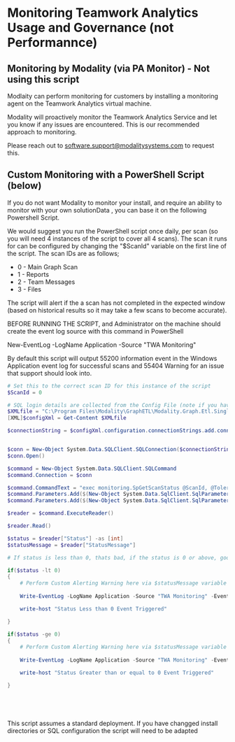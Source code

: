 # Monitoring Teamwork Analytics Usage and Governance (not Performannce)

## Monitoring by Modality (via PA Monitor) - Not using this script

Modlaity can perform monitoring for customers by installing a monitoring agent on the Teamwork Analytics virtual machine. 

Modality will proactively monitor the Teamwork Analytics Service and let you know if any issues are encountered. This is our recommended approach to monitoring.

Please reach out to software.support@modalitysystems.com to request this. 

## Custom Monitoring with a PowerShell Script (below)

If you do not want Modality to monitor your install, and require an ability to monitor with your own solutionData , you can base it on the following Powershell Script.

We would suggest you run the PowerShell script once daily, per scan (so you will need 4 instances of the script to cover all 4 scans). The scan it runs for can be configured by changing the "$ScanId" variable on the first line of the script. The scan IDs are as follows;

* 0 - Main Graph Scan
* 1 - Reports
* 2 - Team Messages
* 3 - Files

The script will alert if the a scan has not completed in the expected window (based on historical results so it may take a few scans to become accurate).

BEFORE RUNNING THE SCRIPT, and Administrator on the machine should create the event log source with this command in PowerShell

New-EventLog -LogName Application -Source "TWA Monitoring"

By default this script will output 55200 information event in the Windows Application event log for successful scans and 55404 Warning for an issue that support should look into.

```powershell
# Set this to the correct scan ID for this instance of the script
$ScanId = 0

# SQL login details are collected from the Config File (note if you have installed in a non standard directory, edit this path)
$XMLfile = "C:\Program Files\Modality\GraphETL\Modality.Graph.Etl.SingleTenant.Service.exe.config"
[XML]$configXml = Get-Content $XMLfile

$connectionString = $configXml.configuration.connectionStrings.add.connectionString


$conn = New-Object System.Data.SQLClient.SQLConnection($connectionString)
$conn.Open()

$command = New-Object System.Data.SQLClient.SQLCommand
$command.Connection = $conn

$command.CommandText = "exec monitoring.SpGetScanStatus @ScanId, @ToleranceHours"
$command.Parameters.Add($(New-Object System.Data.SqlClient.SqlParameter("@ScanId ",$ScanId)))
$command.Parameters.Add($(New-Object System.Data.SqlClient.SqlParameter("@ToleranceHours ",24)))

$reader = $command.ExecuteReader()

$reader.Read()

$status = $reader["Status"] -as [int]
$statusMessage = $reader["StatusMessage"]

# If status is less than 0, thats bad, if the status is 0 or above, good

if($status -lt 0) 
{
    # Perform Custom Alerting Warning here via $statusMessage variable - e.g. send an email or write a windows event log event
    
    Write-EventLog -LogName Application -Source "TWA Monitoring" -EventID 55404 -Message "Scan $ScanId $statusMessage -  Scan has not completed, please check your system and if needed contact Modality support software.support@modalitysystems.com" -EntryType Warning

    write-host "Status Less than 0 Event Triggered"

}

if($status -ge 0) 
{
    # Perform Custom Alerting Warning here via $statusMessage variable - e.g. send an email or write a windows event log event
    
    Write-EventLog -LogName Application -Source "TWA Monitoring" -EventID 55200 -Message "Scan $ScanId $statusMessage - Scan completed successfully" -EntryType Information

    write-host "Status Greater than or equal to 0 Event Triggered"

}






```

This script assumes a standard deployment. If you have changged install directories or SQL configuration the script will need to be adapted
